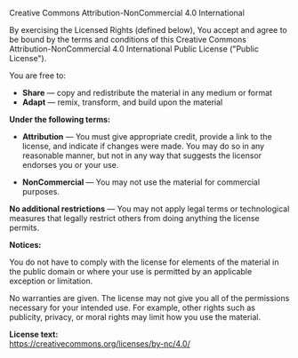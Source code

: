 Creative Commons Attribution-NonCommercial 4.0 International

By exercising the Licensed Rights (defined below), You accept and agree to be bound by the terms and conditions of this 
Creative Commons Attribution-NonCommercial 4.0 International Public License ("Public License").

You are free to:

- **Share** — copy and redistribute the material in any medium or format
- **Adapt** — remix, transform, and build upon the material

**Under the following terms:**

- **Attribution** — You must give appropriate credit, provide a link to the license, and indicate if changes were made. 
  You may do so in any reasonable manner, but not in any way that suggests the licensor endorses you or your use.

- **NonCommercial** — You may not use the material for commercial purposes.

**No additional restrictions** — You may not apply legal terms or technological measures that legally restrict others 
from doing anything the license permits.

**Notices:**

You do not have to comply with the license for elements of the material in the public domain or where your use is permitted 
by an applicable exception or limitation.

No warranties are given. The license may not give you all of the permissions necessary for your intended use. 
For example, other rights such as publicity, privacy, or moral rights may limit how you use the material.

**License text:**  
<https://creativecommons.org/licenses/by-nc/4.0/>
